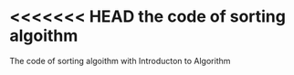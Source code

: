 <<<<<<< HEAD
the code of sorting algoithm
=======
The code of sorting algoithm with Introducton to Algorithm

